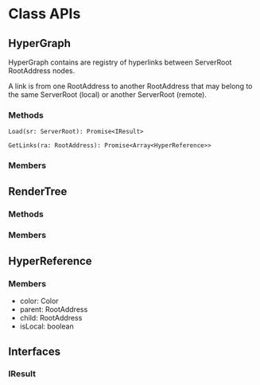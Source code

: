 # Class APIs

## HyperGraph

HyperGraph contains are registry of hyperlinks between ServerRoot RootAddress nodes.

A link is from one RootAddress to another RootAddress that may belong to the same ServerRoot (local) or another ServerRoot (remote). 

### Methods

`Load(sr: ServerRoot): Promise<IResult>`

`GetLinks(ra: RootAddress): Promise<Array<HyperReference>>`

### Members



## RenderTree

### Methods

### Members



## HyperReference

### Members

- color: Color
- parent: RootAddress
- child: RootAddress
- isLocal: boolean

## Interfaces

### IResult

### 
